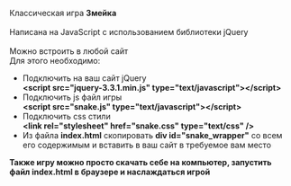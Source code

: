 Классическая игра <strong>Змейка</strong>
<br><br>
Написана на JavaScript с использованием библиотеки jQuery
<br><br>
Можно встроить в любой сайт
<br>
Для этого необходимо:
<ul>
<li>
  Подключить на ваш сайт jQuery<br>
  <strong>&lt;script src="jquery-3.3.1.min.js" type="text/javascript"&gt;&lt;/script&gt;</strong>
</li>
<li>
  Подключить js файл игры<br>
  <strong>&lt;script src="snake.js" type="text/javascript"&gt;&lt;/script&gt;</strong>
</li>
<li>
  Подключить css стили<br>
  <strong>&lt;link rel="stylesheet" href="snake.css" type="text/css"  /&gt;</strong>
</li>
<li>
  Из файла <strong>index.html</strong> скопировать <strong>div id="snake_wrapper"</strong> со всем его содержимым и вставить в ваш сайт в требуемое вам место
</li>
</ul>

<strong>Также игру можно просто скачать себе на компьютер, запустить файл index.html в браузере и наслаждаться игрой</strong>
